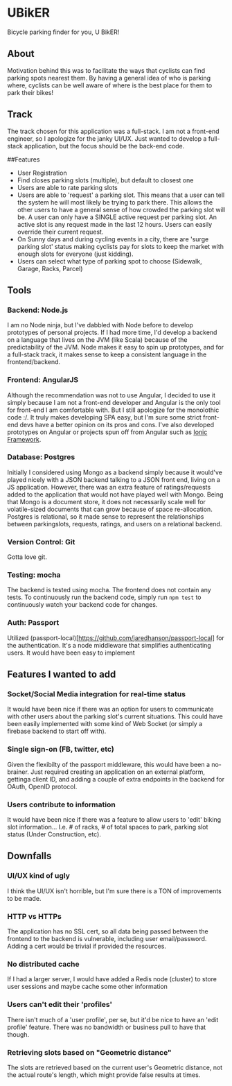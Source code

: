 # UBikER

  Bicycle parking finder for you, U BikER!

## About

  Motivation behind this was to facilitate the ways that cyclists can find parking spots nearest them.
  By having a general idea of who is parking where, cyclists can be well aware of where is the best place for them to park their bikes!

## Track

  The track chosen for this application was a full-stack. I am not a front-end engineer, so I apologize for the janky UI/UX. Just wanted to develop a full-stack application, but the focus should be the back-end code.

##Features

* User Registration
* Find closes parking slots (multiple), but default to closest one
* Users are able to rate parking slots
* Users are able to 'request' a parking slot. This means that a user can tell the system he will most likely be trying to park there. This allows the other users to have a general sense of how crowded the parking slot will be. A user can only have a SINGLE active request per parking slot. An active slot is any request made in the last 12 hours. Users can easily override their current request.
* On Sunny days and during cycling events in a city, there are 'surge parking slot' status making cyclists pay for slots to keep the market with enough slots for everyone (just kidding).
* Users can select what type of parking spot to choose (Sidewalk, Garage, Racks, Parcel)

## Tools

### Backend: Node.js

  I am no Node ninja, but I've dabbled with Node before to develop prototypes of personal projects.
  If I had more time, I'd develop a backend on a language that lives on the JVM (like Scala) because of the predictability of the JVM.
  Node makes it easy to spin up prototypes, and for a full-stack track, it makes sense to keep a consistent language in the frontend/backend.

### Frontend: AngularJS

  Although the recommendation was not to use Angular, I decided to use it simply because I am not a front-end developer and Angular is the only tool for front-end I am comfortable with. But I still apologize for the monolothic code :/. It truly makes developing SPA easy, but I'm sure some strict front-end devs have a better opinion on its pros and cons. I've also developed prototypes on Angular or projects spun off from Angular such as [Ionic Framework](www.ionicframework.com).

### Database: Postgres

  Initially I considered using Mongo as a backend simply because it would've played nicely with a JSON backend talking to a JSON front end, living on a JS application. However, there was an extra feature of ratings/requests added to the application that would not have played well with Mongo. Being that Mongo is a document store, it does not necessarily scale well for volatile-sized documents that can grow because of space re-allocation.
  Postgres is relational, so it made sense to represent the relationships between parkingslots, requests, ratings, and users on a relational backend.

### Version Control: Git

  Gotta love git.

### Testing: mocha

  The backend is tested using mocha.
  The frontend does not contain any tests.
  To continuously run the backend code, simply run ```npm test``` to continuously watch your backend code for changes.

### Auth: Passport

  Utilized (passport-local)[https://github.com/jaredhanson/passport-local] for the authentication. It's a node middleware that simplifies authenticating users. It would have been easy to implement 

## Features I wanted to add

### Socket/Social Media integration for real-time status

  It would have been nice if there was an option for users to communicate with other users about the parking slot's current situations. This could have been easily implemented with some kind of Web Socket (or simply a firebase backend to start off with).

### Single sign-on (FB, twitter, etc)

  Given the flexibilty of the passport middleware, this would have been a no-brainer. Just required creating an application on an external platform, gettinga client ID, and adding a couple of extra endpoints in the backend for OAuth, OpenID protocol.

### Users contribute to information

  It would have been nice if there was a feature to allow users to 'edit' biking slot information... I.e. # of racks, # of total spaces to park, parking slot status (Under Construction, etc).

## Downfalls

### UI/UX kind of ugly

  I think the UI/UX isn't horrible, but I'm sure there is a TON of improvements to be made.

### HTTP vs HTTPs

  The application has no SSL cert, so all data being passed between the frontend to the backend is vulnerable, including user email/password. Adding a cert would be trivial if provided the resources.

### No distributed cache

  If I had a larger server, I would have added a Redis node (cluster) to store user sessions and maybe cache some other information

### Users can't edit their 'profiles'

  There isn't much of a 'user profile', per se, but it'd be nice to have an 'edit profile' feature. There was no bandwidth or business pull to have that though.

### Retrieving slots based on "Geometric distance"

  The slots are retrieved based on the current user's Geometric distance, not the actual route's length, which might provide false results at times.